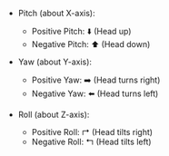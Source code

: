- Pitch (about X-axis):
  - Positive Pitch: ⬇️ (Head up)
  - Negative Pitch: ⬆️ (Head down)

- Yaw (about Y-axis):
  - Positive Yaw: ➡️ (Head turns right)
  - Negative Yaw: ⬅️ (Head turns left)

- Roll (about Z-axis):
  - Positive Roll: ↱ (Head tilts right)
  - Negative Roll: ↰ (Head tilts left)
